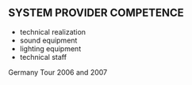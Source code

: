 ## SYSTEM PROVIDER COMPETENCE

+ technical realization
+ sound equipment
+ lighting equipment
+ technical staff

Germany Tour 2006 and 2007